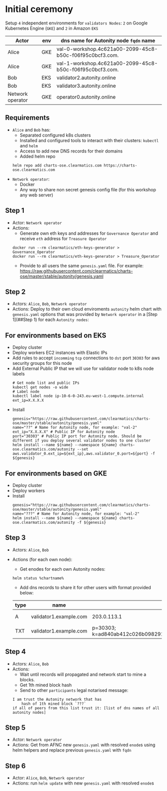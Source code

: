 # Initial ceremony

Setup `4` independent environments for `validators Nodes`: `2` on Google Kubernetes Engine (`GKE`) and `2` in Amazon `EKS`


| Actor | env | dns name for Autonity node `fqdn` name| 
|-------|-----|-------------------------------------| 
| Alice | GKE | val-0-workshop.4c621a00-2099-45c8-b50c-f06f95c0bcf3.com. | 
| Alice | GKE | val-1-workshop.4c621a00-2099-45c8-b50c-f06f95c0bcf3.com. | 
| Bob   | EKS | validator2.autonity.online |
| Bob   | EKS | validator3.autonity.online |
| Network operator | GKE | operator0.autonity.online |

## Requirements
* `Alice` and `Bob` has:
  * Separated configured k8s clusters
  * Installed and configured tools to interact with their clusters: `kubectl` and `helm`
  * Access to add new DNS records for their domains
  * Added helm repo
  ```shell script
  helm repo add charts-ose.clearmatics.com https://charts-ose.clearmatics.com
  ```
* `Network operator`:
  * Docker
  * Any way to share non secret genesis config file (for this workshop any web server)

## Step 1
* Actor: `Network operator`
* Actions:
  * Generate own eth keys and addresses for `Governance Operator` and receive `eth` address for `Treasure Operator`
  ```shell script
  docker run --rm clearmatics/eth-keys-generator > Governance_Operator
  docker run --rm clearmatics/eth-keys-generator > Treasure_Operator
  ```
  * Provide to all users the same `genesis.yaml` file. For example: https://raw.githubusercontent.com/clearmatics/charts-ose/master/stable/autonity/genesis.yaml

## Step 2
* Actors: `Alice`, `Bob`, `Network operator`
* Actions: Deploy to their own cloud enviroments `autonity` helm chart with `genesis.yaml` options that was provided
by `Network operator` in a [Step 1](##Step 1) for each `Autonity nodes`:


## For environments based on EKS
* Deploy cluster
* Deploy workers EC2 instances with Elastic IPs
* Add rules to accept `incomming` `tcp`  connections to `dst` port `30303` for aws security groups for this node
* Add External Public IP that we will use for validator node to k8s node labels
    ```shell script
    # Get node list and public IPs
    kubectl get nodes -o wide
    # Label node
    kubectl label node ip-10-6-0-243.eu-west-1.compute.internal ext_ip=X.X.X.X
    ```
* Install
    ```shell script
    genesis="https://raw.githubusercontent.com/clearmatics/charts-ose/master/stable/autonity/genesis.yaml"
    name="??" # Name for Autonity node, for example: "val-2"
    ext_ip="X.X.X.X" # Public IP for Autonity node
    port="30303" # Public IP port for Autonity node. Should be different if you deploy several validator nodes to one cluster    
    helm install --name ${name} --namespace ${name} charts-ose.clearmatics.com/autonity --set aws.validator_0.ext_ip=${ext_ip},aws.validator_0.port=${port} -f ${genesis}
    ```

## For environments based on GKE
* Deploy cluster
* Deploy workers
* Install
    ```shell script
    genesis="https://raw.githubusercontent.com/clearmatics/charts-ose/master/stable/autonity/genesis.yaml"
    name="???" # Name for Autonity node, for example: "val-2"
    helm install --name ${name} --namespace ${name} charts-ose.clearmatics.com/autonity -f ${genesis}
    ```

## Step 3
* Actors: `Alice`, `Bob`
* Actions (for each own node): 
  * Get enodes for each own Autonity nodes:
  ```shell script
  helm status %chartname%
  ```
  * Add dns records to share it for other users with format provided below:
  
  | type | name | value | TTL |
  |------|-------------------|-------------|---|
  | A    | validator1.example.com      | 203.0.113.1 | 1 min |
  | TXT  | validator1.example.com  |p=30303; k=ad840ab412c026b098291f5ab56f923214469c61d4a8be41334c9a00e2dc84a8ff9a5035b3683184ea79902436454a7a00e966de45ff46dbd118e426edd4b2d0| 1 min |
 
## Step 4
* Actors: `Alice`, `Bob`
* Actions:
  * Wait until records will propagated and network start to mine a blocks.
  * Get 1th mined block hash
  * Send to other `participants` legal notarised message:
  ```shell script
  I am trust the Autonity network that has
      hash of 1th mined block `???` 
  if all of peers from this list trust it: [list of dns names of all autonity nodes]
  ```

## Step 5
* Actor: `Network operator`
* Actions: Get from AFNC new `genesis.yaml` with resolved `enode`s using helm helpers and replace previous `genesis.yaml` with `fqdn`

## Step 6
* Actor:  `Alice`, `Bob`, `Network operator`
* Actions: run `helm update` with new `genesis.yaml` with resolved `enode`s
